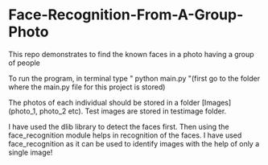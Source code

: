 # Face-Recognition-From-A-Group-Photo
This repo demonstrates to find the known faces in a photo having a group of people

To run the program, in terminal type " python main.py "(first go to the folder where the main.py file for this project is stored)

The photos of each individual should be stored in a folder [Images] (photo_1, photo_2 etc). Test images are stored in testimage folder.

I have used the dlib library to detect the faces first. Then using the face_recognition module helps in recognition of the faces. 
I have used face_recognition as it can be used to identify images with the help of only a single image!
